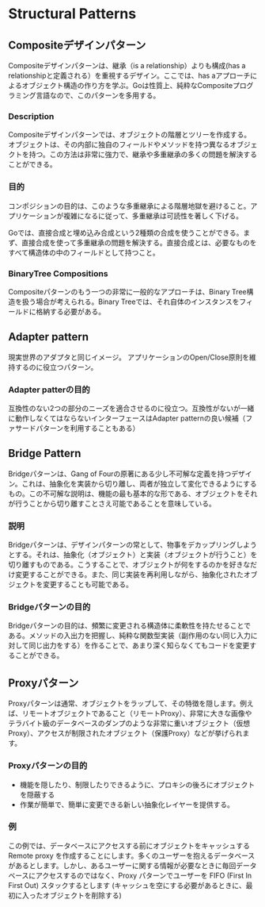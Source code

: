 # Structural Patterns

## Compositeデザインパターン

Compositeデザインパターンは、継承（is a relationship）よりも構成(has a relationshipと定義される）を重視するデザイン。ここでは、has aアプローチによるオブジェクト構造の作り方を学ぶ。Goは性質上、純粋なCompositeプログラミング言語なので、このパターンを多用する。

### Description

Compositeデザインパターンでは、オブジェクトの階層とツリーを作成する。オブジェクトは、その内部に独自のフィールドやメソッドを持つ異なるオブジェクトを持つ。この方法は非常に強力で、継承や多重継承の多くの問題を解決することができる。

### 目的

コンポジションの目的は、このような多重継承による階層地獄を避けること。アプリケーションが複雑になるに従って、多重継承は可読性を著しく下げる。

Goでは、直接合成と埋め込み合成という2種類の合成を使うことができる。まず、直接合成を使って多重継承の問題を解決する。直接合成とは、必要なものをすべて構造体の中のフィールドとして持つこと。

### BinaryTree Compositions

Compositeパターンのもう一つの非常に一般的なアプローチは、Binary Tree構造を扱う場合が考えられる。Binary Treeでは、それ自体のインスタンスをフィールドに格納する必要がある。

## Adapter pattern

現実世界のアダプタと同じイメージ。
アプリケーションのOpen/Close原則を維持するのに役立つパターン。

### Adapter patterの目的

互換性のない2つの部分のニーズを適合させるのに役立つ。互換性がないが一緒に動作しなくてはならないインターフェースはAdapter patternの良い候補（ファサードパターンを利用することもある）

## Bridge Pattern

Bridgeパターンは、Gang of Fourの原著にある少し不可解な定義を持つデザイン。これは、抽象化を実装から切り離し、両者が独立して変化できるようにするもの。この不可解な説明は、機能の最も基本的な形である、オブジェクトをそれが行うことから切り離すことさえ可能であることを意味している。

### 説明

Bridgeパターンは、デザインパターンの常として、物事をデカップリングしようとする。それは、抽象化（オブジェクト）と実装（オブジェクトが行うこと）を切り離すものである。こうすることで、オブジェクトが何をするのかを好きなだけ変更することができる。また、同じ実装を再利用しながら、抽象化されたオブジェクトを変更することも可能である。

### Bridgeパターンの目的

Bridgeパターンの目的は、頻繁に変更される構造体に柔軟性を持たせることである。メソッドの入出力を把握し、純粋な関数型実装（副作用のない同じ入力に対して同じ出力をする）を作ることで、あまり深く知らなくてもコードを変更することができる。

## Proxyパターン

Proxyパターンは通常、オブジェクトをラップして、その特徴を隠します。例えば、リモートオブジェクトであること（リモートProxy）、非常に大きな画像やテラバイト級のデータベースのダンプのような非常に重いオブジェクト（仮想Proxy）、アクセスが制限されたオブジェクト（保護Proxy）などが挙げられます。

### Proxyパターンの目的

- 機能を隠したり、制限したりできるように、プロキシの後ろにオブジェクトを隠蔽する
- 作業が簡単で、簡単に変更できる新しい抽象化レイヤーを提供する。


### 例

この例では、データベースにアクセスする前にオブジェクトをキャッシュする Remote proxy を作成することにします。多くのユーザーを抱えるデータベースがあるとします。しかし、あるユーザーに関する情報が必要なときに毎回データベースにアクセスするのではなく、Proxy パターンでユーザーを FIFO (First In First Out) スタックするとします (キャッシュを空にする必要があるときに、最初に入ったオブジェクトを削除する)



